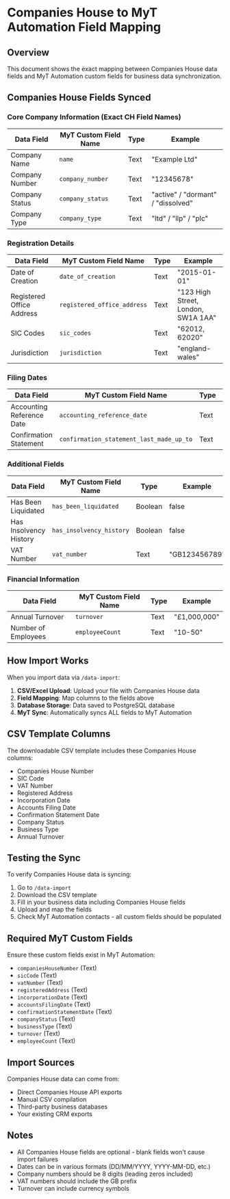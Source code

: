 # Companies House to MyT Automation Field Mapping

## Overview
This document shows the exact mapping between Companies House data fields and MyT Automation custom fields for business data synchronization.

## Companies House Fields Synced

### Core Company Information (Exact CH Field Names)
| Data Field | MyT Custom Field Name | Type | Example |
|------------|----------------------|------|---------|
| Company Name | `name` | Text | "Example Ltd" |
| Company Number | `company_number` | Text | "12345678" |
| Company Status | `company_status` | Text | "active" / "dormant" / "dissolved" |
| Company Type | `company_type` | Text | "ltd" / "llp" / "plc" |

### Registration Details
| Data Field | MyT Custom Field Name | Type | Example |
|------------|----------------------|------|---------|
| Date of Creation | `date_of_creation` | Text | "2015-01-01" |
| Registered Office Address | `registered_office_address` | Text | "123 High Street, London, SW1A 1AA" |
| SIC Codes | `sic_codes` | Text | "62012, 62020" |
| Jurisdiction | `jurisdiction` | Text | "england-wales" |

### Filing Dates
| Data Field | MyT Custom Field Name | Type | Example |
|------------|----------------------|------|---------|
| Accounting Reference Date | `accounting_reference_date` | Text | "31-12" |
| Confirmation Statement | `confirmation_statement_last_made_up_to` | Text | "2025-01-01" |

### Additional Fields
| Data Field | MyT Custom Field Name | Type | Example |
|------------|----------------------|------|---------|
| Has Been Liquidated | `has_been_liquidated` | Boolean | false |
| Has Insolvency History | `has_insolvency_history` | Boolean | false |
| VAT Number | `vat_number` | Text | "GB123456789" |

### Financial Information
| Data Field | MyT Custom Field Name | Type | Example |
|------------|----------------------|------|---------|
| Annual Turnover | `turnover` | Text | "£1,000,000" |
| Number of Employees | `employeeCount` | Text | "10-50" |

## How Import Works

When you import data via `/data-import`:

1. **CSV/Excel Upload**: Upload your file with Companies House data
2. **Field Mapping**: Map columns to the fields above
3. **Database Storage**: Data saved to PostgreSQL database
4. **MyT Sync**: Automatically syncs ALL fields to MyT Automation

## CSV Template Columns

The downloadable CSV template includes these Companies House columns:
- Companies House Number
- SIC Code  
- VAT Number
- Registered Address
- Incorporation Date
- Accounts Filing Date
- Confirmation Statement Date
- Company Status
- Business Type
- Annual Turnover

## Testing the Sync

To verify Companies House data is syncing:

1. Go to `/data-import`
2. Download the CSV template
3. Fill in your business data including Companies House fields
4. Upload and map the fields
5. Check MyT Automation contacts - all custom fields should be populated

## Required MyT Custom Fields

Ensure these custom fields exist in MyT Automation:
- `companiesHouseNumber` (Text)
- `sicCode` (Text)
- `vatNumber` (Text)
- `registeredAddress` (Text)
- `incorporationDate` (Text)
- `accountsFilingDate` (Text)
- `confirmationStatementDate` (Text)
- `companyStatus` (Text)
- `businessType` (Text)
- `turnover` (Text)
- `employeeCount` (Text)

## Import Sources

Companies House data can come from:
- Direct Companies House API exports
- Manual CSV compilation
- Third-party business databases
- Your existing CRM exports

## Notes

- All Companies House fields are optional - blank fields won't cause import failures
- Dates can be in various formats (DD/MM/YYYY, YYYY-MM-DD, etc.)
- Company numbers should be 8 digits (leading zeros included)
- VAT numbers should include the GB prefix
- Turnover can include currency symbols